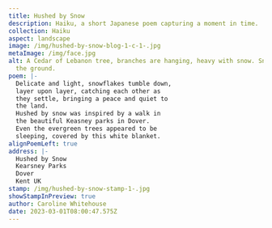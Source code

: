 ```yaml
---
title: Hushed by Snow
description: Haiku, a short Japanese poem capturing a moment in time.
collection: Haiku
aspect: landscape
image: /img/hushed-by-snow-blog-1-c-1-.jpg
metaImage: /img/face.jpg
alt: A Cedar of Lebanon tree, branches are hanging, heavy with snow. Snow covers
  the ground.
poem: |-
  Delicate and light, snowflakes tumble down, 
  layer upon layer, catching each other as 
  they settle, bringing a peace and quiet to 
  the land. 
  Hushed by snow was inspired by a walk in 
  the beautiful Keasney parks in Dover. 
  Even the evergreen trees appeared to be 
  sleeping, covered by this white blanket.
alignPoemLeft: true
address: |-
  Hushed by Snow
  Kearsney Parks
  Dover
  Kent UK
stamp: /img/hushed-by-snow-stamp-1-.jpg
showStampInPreview: true
author: Caroline Whitehouse
date: 2023-03-01T08:00:47.575Z
---
```

